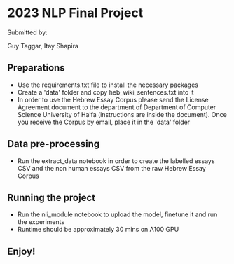 # 2023 NLP Final Project
Submitted by:

Guy Taggar, 
Itay Shapira 
## Preparations
* Use the requirements.txt file to install the necessary packages
* Create a 'data' folder and copy heb_wiki_sentences.txt into it
* In order to use the Hebrew Essay Corpus please send the License Agreement document to the department of Department of Computer Science
University of Haifa (instructions are inside the document). Once you receive the Corpus by email, place it in the 'data' folder
## Data pre-processing
* Run the extract_data notebook in order to create the labelled essays CSV and the non human essays CSV from the raw Hebrew Essay Corpus
## Running the project 
* Run the nli_module notebook to upload the model, finetune it and run the experiments
* Runtime should be approximately 30 mins on A100 GPU

## Enjoy!

